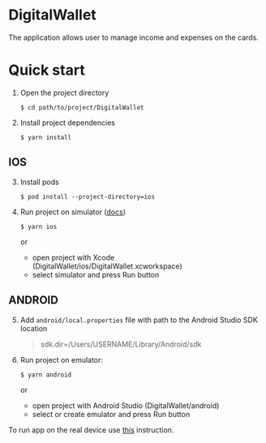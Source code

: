 
# DigitalWallet
The application allows user to manage income and expenses on the cards.

# Quick start
1) Open the project directory
  
    ```
    $ cd path/to/project/DigitalWallet
    ```

2) Install project dependencies

    ```
    $ yarn install
    ```

## IOS

3) Install pods

    ```
    $ pod install --project-directory=ios
    ```

4) Run project on simulator ([docs](https://reactnative.dev/docs/running-on-simulator-ios))

    ```
    $ yarn ios
    ```
   or   
   - open project with Xcode (DigitalWallet/ios/DigitalWallet.xcworkspace)
   - select simulator and press Run button

## ANDROID

5) Add `android/local.properties` file with path to the Android Studio SDK location

    >sdk.dir=/Users/USERNAME/Library/Android/sdk

6) Run project on emulator:

	  ```
    $ yarn android
    ```
   or   
   - open project with Android Studio (DigitalWallet/android)
   - select or create emulator and press Run button





To run app on the real device use [this](https://reactnative.dev/docs/running-on-device) instruction.
